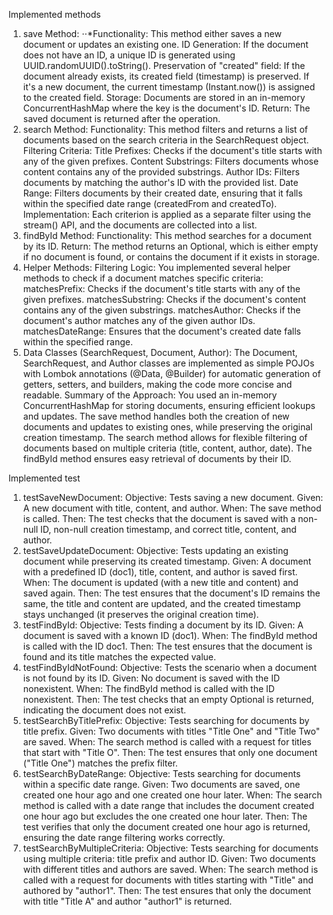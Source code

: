 Implemented methods

1. save Method:
⋅⋅*Functionality: This method either saves a new document or updates an existing one.
ID Generation: If the document does not have an ID, a unique ID is generated using UUID.randomUUID().toString().
Preservation of "created" field: If the document already exists, its created field (timestamp) is preserved. If it's a new document, the current timestamp (Instant.now()) is assigned to the created field.
Storage: Documents are stored in an in-memory ConcurrentHashMap where the key is the document's ID.
Return: The saved document is returned after the operation.
2. search Method:
Functionality: This method filters and returns a list of documents based on the search criteria in the SearchRequest object.
Filtering Criteria:
Title Prefixes: Checks if the document's title starts with any of the given prefixes.
Content Substrings: Filters documents whose content contains any of the provided substrings.
Author IDs: Filters documents by matching the author's ID with the provided list.
Date Range: Filters documents by their created date, ensuring that it falls within the specified date range (createdFrom and createdTo).
Implementation: Each criterion is applied as a separate filter using the stream() API, and the documents are collected into a list.
3. findById Method:
Functionality: This method searches for a document by its ID.
Return: The method returns an Optional<Document>, which is either empty if no document is found, or contains the document if it exists in storage.
4. Helper Methods:
Filtering Logic: You implemented several helper methods to check if a document matches specific criteria:
matchesPrefix: Checks if the document's title starts with any of the given prefixes.
matchesSubstring: Checks if the document's content contains any of the given substrings.
matchesAuthor: Checks if the document's author matches any of the given author IDs.
matchesDateRange: Ensures that the document's created date falls within the specified range.
5. Data Classes (SearchRequest, Document, Author):
The Document, SearchRequest, and Author classes are implemented as simple POJOs with Lombok annotations (@Data, @Builder) for automatic generation of getters, setters, and builders, making the code more concise and readable.
Summary of the Approach:
You used an in-memory ConcurrentHashMap for storing documents, ensuring efficient lookups and updates.
The save method handles both the creation of new documents and updates to existing ones, while preserving the original creation timestamp.
The search method allows for flexible filtering of documents based on multiple criteria (title, content, author, date).
The findById method ensures easy retrieval of documents by their ID.


Implemented test

1. testSaveNewDocument:
Objective: Tests saving a new document.
Given: A new document with title, content, and author.
When: The save method is called.
Then: The test checks that the document is saved with a non-null ID, non-null creation timestamp, and correct title, content, and author.
2. testSaveUpdateDocument:
Objective: Tests updating an existing document while preserving its created timestamp.
Given: A document with a predefined ID (doc1), title, content, and author is saved first.
When: The document is updated (with a new title and content) and saved again.
Then: The test ensures that the document's ID remains the same, the title and content are updated, and the created timestamp stays unchanged (it preserves the original creation time).
3. testFindById:
Objective: Tests finding a document by its ID.
Given: A document is saved with a known ID (doc1).
When: The findById method is called with the ID doc1.
Then: The test ensures that the document is found and its title matches the expected value.
4. testFindByIdNotFound:
Objective: Tests the scenario when a document is not found by its ID.
Given: No document is saved with the ID nonexistent.
When: The findById method is called with the ID nonexistent.
Then: The test checks that an empty Optional is returned, indicating the document does not exist.
5. testSearchByTitlePrefix:
Objective: Tests searching for documents by title prefix.
Given: Two documents with titles "Title One" and "Title Two" are saved.
When: The search method is called with a request for titles that start with "Title O".
Then: The test ensures that only one document ("Title One") matches the prefix filter.
6. testSearchByDateRange:
Objective: Tests searching for documents within a specific date range.
Given: Two documents are saved, one created one hour ago and one created one hour later.
When: The search method is called with a date range that includes the document created one hour ago but excludes the one created one hour later.
Then: The test verifies that only the document created one hour ago is returned, ensuring the date range filtering works correctly.
7. testSearchByMultipleCriteria:
Objective: Tests searching for documents using multiple criteria: title prefix and author ID.
Given: Two documents with different titles and authors are saved.
When: The search method is called with a request for documents with titles starting with "Title" and authored by "author1".
Then: The test ensures that only the document with title "Title A" and author "author1" is returned.
